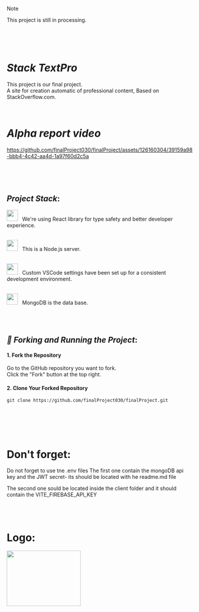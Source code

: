 > [!NOTE]
This project is still in processing.





 <br><br><br>


# *Stack TextPro*
This project is our final project.<br>
A site for creation automatic of professional content, Based on StackOverflow.com. <br><br><br>



# *Alpha report video*

https://github.com/finalProject030/finalProject/assets/126160304/39159a98-bbb4-4c42-aa4d-1a97f60d2c5a


<br><br><br>




## *Project Stack*:


 <img src="https://github.com/finalProject030/finalProject/assets/126160304/db36eeb6-9ab3-4953-9a9e-c08a1c0d8500" height="30" width="30">&nbsp;&nbsp;&nbsp;We're using React library for type safety and better developer experience.<br><br>

<img src="https://github.com/finalProject030/finalProject/assets/126160304/fbcb5991-a69a-4b4a-82cb-87340ce6ad38" height="30" width="30">&nbsp;&nbsp;&nbsp;This is a Node.js server.<br><br>

<img src="https://github.com/finalProject030/finalProject/assets/126160304/9eb4b3c2-8676-49cb-8756-8c15677ae3a6" height="30" width="30">&nbsp;&nbsp;&nbsp;Custom VSCode settings have been set up for a consistent development environment.<br><br>

<img src="https://github.com/finalProject030/finalProject/assets/126160304/2f4382e6-756e-4e2e-8696-14a581c05a88" height="30" width="30">&nbsp;&nbsp;&nbsp;MongoDB is the data base. <br><br><br><br>


 
## *🚀 Forking and Running the Project*:
#### 1. Fork the Repository<br>
Go to the GitHub repository you want to fork.<br>Click the "Fork" button at the top right.

#### 2. Clone Your Forked Repository<br>
    git clone https://github.com/finalProject030/finalProject.git
<br><br><br><br>





# Don't forget:
Do not forget to use tne .env files
The first one contain the mongoDB api key and the JWT secret- its should be located with he readme.md file

The second one sould be located inside the client folder and it should contain the VITE_FIREBASE_API_KEY <br><br><br><br>

# Logo:
<img src="https://github.com/finalProject030/finalProject/assets/126160304/f5e27809-5b9c-4a86-97d3-8535afed1f26" height="150" width="200">
<br><br><br><br>












